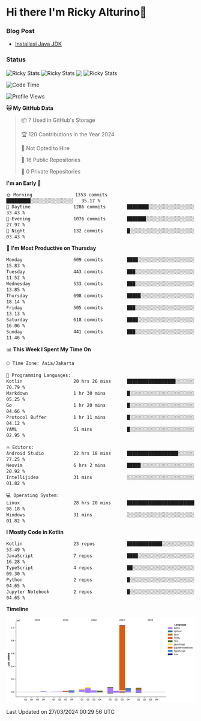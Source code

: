 # Hi there I'm Ricky Alturino👋

### Blog Post

<!-- BLOG-POST-LIST:START -->

- [Installasi Java JDK](https://onirutla.medium.com/installasi-java-jdk-ec701beeb5cb?source=rss-d9d81c918cc9------2)
<!-- BLOG-POST-LIST:END -->

### Status

<img align="center" alt="Ricky Stats" src="https://github-readme-stats.vercel.app/api?username=Alturino&theme=dark&show_icons=true&hide_border=false" />
<img align="center" alt="Ricky Stats" src="https://github-readme-stats.vercel.app/api/top-langs/?username=Alturino&theme=dark&show_icons=true&layout=compact"/>
<img align="center" width="640px" src="https://github-readme-stats.vercel.app/api/wakatime?username=Alturino&layout=compact&hide_border=true&theme=dark">
<img align="center" alt="Ricky Stats" src="https://leetcard.jacoblin.cool/onirutla?border=0&radius=20&ext=activity"/>

<!--START_SECTION:waka-->
![Code Time](http://img.shields.io/badge/Code%20Time-149%20hrs%2022%20mins-blue)

![Profile Views](http://img.shields.io/badge/Profile%20Views-0-blue)

**🐱 My GitHub Data** 

> 📦 ? Used in GitHub's Storage 
 > 
> 🏆 120 Contributions in the Year 2024
 > 
> 🚫 Not Opted to Hire
 > 
> 📜 16 Public Repositories 
 > 
> 🔑 0 Private Repositories 
 > 
**I'm an Early 🐤** 

```text
🌞 Morning                1353 commits        █████████░░░░░░░░░░░░░░░░   35.17 % 
🌆 Daytime                1286 commits        ████████░░░░░░░░░░░░░░░░░   33.43 % 
🌃 Evening                1076 commits        ███████░░░░░░░░░░░░░░░░░░   27.97 % 
🌙 Night                  132 commits         █░░░░░░░░░░░░░░░░░░░░░░░░   03.43 % 
```
📅 **I'm Most Productive on Thursday** 

```text
Monday                   609 commits         ████░░░░░░░░░░░░░░░░░░░░░   15.83 % 
Tuesday                  443 commits         ███░░░░░░░░░░░░░░░░░░░░░░   11.52 % 
Wednesday                533 commits         ███░░░░░░░░░░░░░░░░░░░░░░   13.85 % 
Thursday                 698 commits         █████░░░░░░░░░░░░░░░░░░░░   18.14 % 
Friday                   505 commits         ███░░░░░░░░░░░░░░░░░░░░░░   13.13 % 
Saturday                 618 commits         ████░░░░░░░░░░░░░░░░░░░░░   16.06 % 
Sunday                   441 commits         ███░░░░░░░░░░░░░░░░░░░░░░   11.46 % 
```


📊 **This Week I Spent My Time On** 

```text
🕑︎ Time Zone: Asia/Jakarta

💬 Programming Languages: 
Kotlin                   20 hrs 26 mins      ██████████████████░░░░░░░   70.79 % 
Markdown                 1 hr 30 mins        █░░░░░░░░░░░░░░░░░░░░░░░░   05.25 % 
Go                       1 hr 20 mins        █░░░░░░░░░░░░░░░░░░░░░░░░   04.66 % 
Protocol Buffer          1 hr 11 mins        █░░░░░░░░░░░░░░░░░░░░░░░░   04.12 % 
YAML                     51 mins             █░░░░░░░░░░░░░░░░░░░░░░░░   02.95 % 

🔥 Editors: 
Android Studio           22 hrs 18 mins      ███████████████████░░░░░░   77.25 % 
Neovim                   6 hrs 2 mins        █████░░░░░░░░░░░░░░░░░░░░   20.92 % 
Intellijidea             31 mins             ░░░░░░░░░░░░░░░░░░░░░░░░░   01.82 % 

💻 Operating System: 
Linux                    28 hrs 20 mins      █████████████████████████   98.18 % 
Windows                  31 mins             ░░░░░░░░░░░░░░░░░░░░░░░░░   01.82 % 
```

**I Mostly Code in Kotlin** 

```text
Kotlin                   23 repos            █████████████░░░░░░░░░░░░   53.49 % 
JavaScript               7 repos             ████░░░░░░░░░░░░░░░░░░░░░   16.28 % 
TypeScript               4 repos             ██░░░░░░░░░░░░░░░░░░░░░░░   09.30 % 
Python                   2 repos             █░░░░░░░░░░░░░░░░░░░░░░░░   04.65 % 
Jupyter Notebook         2 repos             █░░░░░░░░░░░░░░░░░░░░░░░░   04.65 % 
```



**Timeline**

![Lines of Code chart](https://raw.githubusercontent.com/Alturino/Alturino/main/assets/bar_graph.png)


 Last Updated on 27/03/2024 00:29:56 UTC
<!--END_SECTION:waka-->
